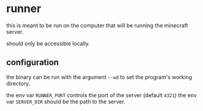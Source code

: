 # runner

this is meant to be run on the computer that will be running the minecraft server.

should only be accessible locally.

## configuration

the binary can be run with the argument `--wd` to set the program's working directory.

the env var `RUNNER_PORT` controls the port of the server (default `4321`)
the env var `SERVER_DIR` should be the path to the server.
